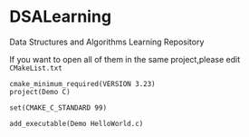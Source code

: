 # DSALearning

Data Structures and Algorithms Learning Repository

If you want to open all of them in the same project,please edit `CMakeList.txt`

```text
cmake_minimum_required(VERSION 3.23)
project(Demo C)

set(CMAKE_C_STANDARD 99)

add_executable(Demo HelloWorld.c)
```